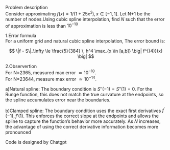Problem description  
Consider approximating $f(x)=1/(1+25x^{2}),x\in [-1,1].$ Let N+1 be the number of nodes.Using cubic spline interpolation, find 𝑁 such that the error of approximation is less than $10^{-10}$

1.Error formula  
For a uniform grid and natural cubic spline interpolation, The error bound is:

$$
\|f - S\|_\infty \le \frac{5}{384} \, h^4 \max_{x \in [a,b]} \big| f^{(4)}(x) \big|
$$  

2.Observertion  
For N=2365, measured max error $\simeq 10^{-10}$.  
For N=23644, measure max error $\simeq 10^{-14}.$  


a)Natural spline: The boundary condition is $S{''}(-1)=S{''}(1)=0.$ For the Runge function, this does not match the true curvature at the endpoints, so the spline accumulates error near the boundaries.  

b)Clamped spline: The boundary condition uses the exact first derivatives $f^{'}(-1),f'(1).$ This enforces the correct slope at the endpoints and allows the spline to capture the function’s behavior more accurately. As $N$ increases, the advantage of using the correct derivative information becomes more pronounced

Code is designed by Chatgpt
